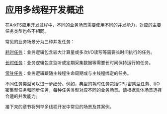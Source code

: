 # 应用多线程开发概述

在ArkTS应用开发过程中，不同的业务场景需要使用不同的并发能力，对应的主要任务类型也各不相同。

常见的业务场景分为三种并发任务：

[耗时任务](time-consuming-task-overview.md)：业务逻辑包含较大计算量或多次I/O读写等需要长时间执行的任务。

[长时任务](long-time-task-overview.md)：业务逻辑包含监听或定期采集数据等需要长时间保持运行的任务。

[常驻任务](resident-task-overview.md)：业务逻辑跟随主线程生命周期或与主线程绑定的任务。

不同任务类型可以进一步细分。例如，典型的耗时任务包括CPU密集型任务、I/O密集型任务和同步任务，每种任务类型对应不同的业务场景。请根据具体场景选择合适的并发能力。

接下来的章节将列举多线程开发中常见的场景及其案例。
